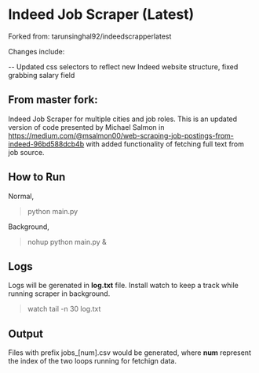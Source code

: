 # Indeed Job Scraper (Latest)

Forked from: tarunsinghal92/indeedscrapperlatest

Changes include:

-- Updated css selectors to reflect new Indeed website structure, fixed grabbing salary field

## From master fork:

Indeed Job Scraper for multiple cities and job roles. This is an updated version of code presented by Michael Salmon in https://medium.com/@msalmon00/web-scraping-job-postings-from-indeed-96bd588dcb4b with added functionality of fetching full text from job source.

## How to Run

Normal, 

> python main.py

Background, 

> nohup python main.py &

## Logs

Logs will be gerenated in **log.txt** file. Install watch to keep a track while running scraper in background.

> watch tail -n 30 log.txt

## Output

Files with prefix jobs_[num].csv would be generated, where **num** represent the index of the two loops running for fetchign data.
